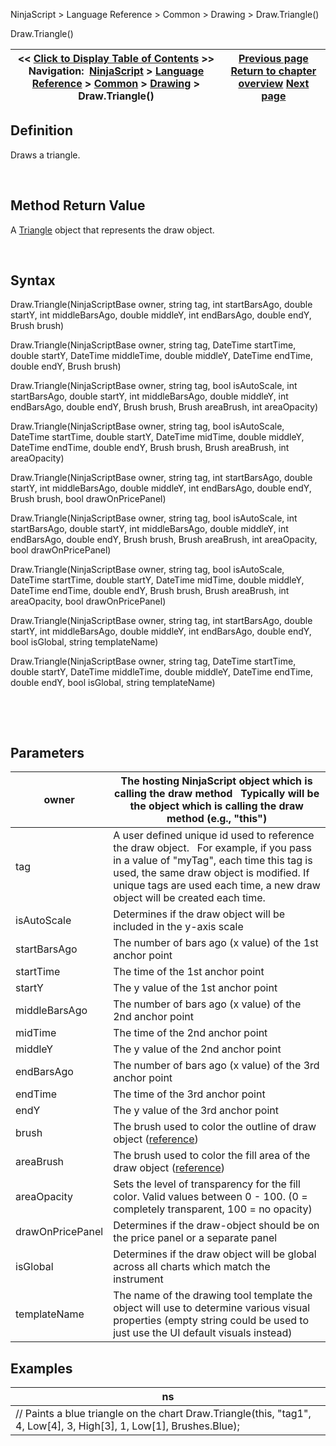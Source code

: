﻿


NinjaScript \> Language Reference \> Common \> Drawing \> Draw.Triangle()






















Draw.Triangle()







| \<\< [Click to Display Table of Contents](draw_triangle.md) \>\> **Navigation:**     [NinjaScript](ninjascript-1.md) \> [Language Reference](language_reference_wip-1.md) \> [Common](common-1.md) \> [Drawing](drawing-1.md) \> Draw.Triangle() | [Previous page](trendchannel-1.md) [Return to chapter overview](drawing-1.md) [Next page](triangle-1.md) |
| --- | --- |











## Definition


Draws a triangle.


 


## Method Return Value


A [Triangle](triangledown-1.md) object that represents the draw object.


 


## Syntax


Draw.Triangle(NinjaScriptBase owner, string tag, int startBarsAgo, double startY, int middleBarsAgo, double middleY, int endBarsAgo, double endY, Brush brush)  

Draw.Triangle(NinjaScriptBase owner, string tag, DateTime startTime, double startY, DateTime middleTime, double middleY, DateTime endTime, double endY, Brush brush)  

Draw.Triangle(NinjaScriptBase owner, string tag, bool isAutoScale, int startBarsAgo, double startY, int middleBarsAgo, double middleY, int endBarsAgo, double endY, Brush brush, Brush areaBrush, int areaOpacity)  

Draw.Triangle(NinjaScriptBase owner, string tag, bool isAutoScale, DateTime startTime, double startY, DateTime midTime, double middleY, DateTime endTime, double endY, Brush brush, Brush areaBrush, int areaOpacity)  

Draw.Triangle(NinjaScriptBase owner, string tag, int startBarsAgo, double startY, int middleBarsAgo, double middleY, int endBarsAgo, double endY, Brush brush, bool drawOnPricePanel)  

Draw.Triangle(NinjaScriptBase owner, string tag, bool isAutoScale, int startBarsAgo, double startY, int middleBarsAgo, double middleY, int endBarsAgo, double endY, Brush brush, Brush areaBrush, int areaOpacity, bool drawOnPricePanel)  

Draw.Triangle(NinjaScriptBase owner, string tag, bool isAutoScale, DateTime startTime, double startY, DateTime midTime, double middleY, DateTime endTime, double endY, Brush brush, Brush areaBrush, int areaOpacity, bool drawOnPricePanel)  

Draw.Triangle(NinjaScriptBase owner, string tag, int startBarsAgo, double startY, int middleBarsAgo, double middleY, int endBarsAgo, double endY, bool isGlobal, string templateName)  

Draw.Triangle(NinjaScriptBase owner, string tag, DateTime startTime, double startY, DateTime middleTime, double middleY, DateTime endTime, double endY, bool isGlobal, string templateName)


 


 


## Parameters




| owner | The hosting NinjaScript object which is calling the draw method   Typically will be the object which is calling the draw method (e.g., "this") |
| --- | --- |
| tag | A user defined unique id used to reference the draw object.    For example, if you pass in a value of "myTag", each time this tag is used, the same draw object is modified. If unique tags are used each time, a new draw object will be created each time. |
| isAutoScale | Determines if the draw object will be included in the y\-axis scale |
| startBarsAgo | The number of bars ago (x value) of the 1st anchor point |
| startTime | The time of the 1st anchor point |
| startY | The y value of the 1st anchor point |
| middleBarsAgo | The number of bars ago (x value) of the 2nd anchor point |
| midTime | The time of the 2nd anchor point |
| middleY | The y value of the 2nd anchor point |
| endBarsAgo | The number of bars ago (x value) of the 3rd anchor point |
| endTime | The time of the 3rd anchor point |
| endY | The y value of the 3rd anchor point |
| brush | The brush used to color the outline of draw object ([reference](https://msdn.microsoft.com/en-us/library/system.windows.media.brushes%28v=vs.110%29.aspx)) |
| areaBrush | The brush used to color the fill area of the draw object ([reference](https://msdn.microsoft.com/en-us/library/system.windows.media.brushes%28v=vs.110%29.aspx)) |
| areaOpacity | Sets the level of transparency for the fill color. Valid values between 0 \- 100\. (0 \= completely transparent, 100 \= no opacity) |
| drawOnPricePanel | Determines if the draw\-object should be on the price panel or a separate panel |
| isGlobal | Determines if the draw object will be global across all charts which match the instrument |
| templateName | The name of the drawing tool template the object will use to determine various visual properties (empty string could be used to just use the UI default visuals instead) |



## 


## 


## Examples




| ns |
| --- |
| // Paints a blue triangle on the chart Draw.Triangle(this, "tag1", 4, Low\[4], 3, High\[3], 1, Low\[1], Brushes.Blue); |









